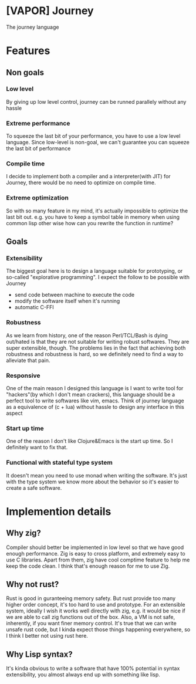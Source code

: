 # [VAPOR] Journey
The journey language

# Features
## Non goals
### Low level

  By giving up low level control, journey can be runned parallely without any hassle

### Extreme performance

  To squeeze the last bit of your performance, you have to use a low level language. Since low-level is non-goal, we can't guarantee you can squeeze the last bit of performance

### Compile time

  I decide to implement both a compiler and a interpreter(with JIT) for Journey, there would be no need to optimize on compile time.

### Extreme optimization

  So with so many feature in my mind, it's actually impossible to optimize the last bit out. e.g. you have to keep a symbol table in memory when using common lisp other wise how can you rewrite the function in runtime?

## Goals
### Extensibility
  The biggest goal here is to design a language suitable for prototyping, or so-called "explorative programming". 
  I expect the follow to be possible with Journey
  - send code between machine to execute the code
  - modify the software itself when it's running
  - automatic C-FFI

### Robustness 
  As we learn from history, one of the reason Perl/TCL/Bash is dying out/hated is that they are not suitable for writing robust softwares. They are super extensible, though. The problems lies in the fact that achieving both robustness and robustness is hard, so we definitely need to find a way to alleviate that pain. 

### Responsive
  One of the main reason I designed this language is I want to write tool for "hackers"(by which I don't mean crackers), this language should be a perfect tool to write softwares like vim, emacs. Think of journey language as a equivalence of (c + lua) without hassle to design any interface in this aspect

### Start up time
  One of the reason I don't like Clojure&Emacs is the start up time. So I definitely want to fix that.

### Functional with stateful type system 
  It doesn't mean you need to use monad when writing the software. It's just with the type system we know more about the behavior so it's easier to create a safe software.

# Implemention details

## Why zig?
 Compiler should better be implemented in low level so that we have good enough performance. Zig is easy to cross platform, and extremely easy to use C libraries. Apart from them, zig have cool comptime feature to help me keep the code clean. I think that's enough reason for me to use Zig.

## Why not rust?
  Rust is good in guranteeing memory safety. But rust provide too many higher order concept, it's too hard to use and prototype. For an extensible system, ideally I wish it works well directly with zig, e.g. it would be nice if we are able to call zig functions out of the box.
  Also, a VM is not safe, inherently, if you want finer memory control. It's true that we can write unsafe rust code, but I kinda expect those things happening everywhere, so I think I better not using rust here.

## Why Lisp syntax?
 It's kinda obvious to write a software that have 100% potential in syntax extensibility, you almost always end up with something like lisp. 
